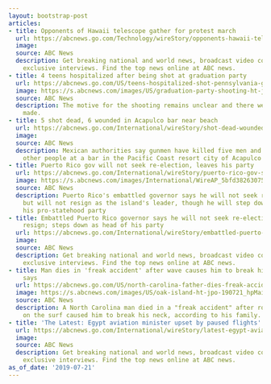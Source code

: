 ```yaml
---
layout: bootstrap-post
articles:
- title: Opponents of Hawaii telescope gather for protest march
  url: https://abcnews.go.com/Technology/wireStory/opponents-hawaii-telescope-gather-protest-march-64474582
  image: 
  source: ABC News
  description: Get breaking national and world news, broadcast video coverage, and
    exclusive interviews. Find the top news online at ABC news.
- title: 4 teens hospitalized after being shot at graduation party
  url: https://abcnews.go.com/US/teens-hospitalized-shot-pennsylvania-graduation-party/story?id=64473986
  image: https://s.abcnews.com/images/US/graduation-party-shooting-ht-jpo-190721_hpMain_16x9_992.jpg
  source: ABC News
  description: The motive for the shooting remains unclear and there were no arrests
    made.
- title: 5 shot dead, 6 wounded in Acapulco bar near beach
  url: https://abcnews.go.com/International/wireStory/shot-dead-wounded-acapulco-bar-beach-64474214
  image: 
  source: ABC News
  description: Mexican authorities say gunmen have killed five men and wounded six
    other people at a bar in the Pacific Coast resort city of Acapulco
- title: Puerto Rico gov will not seek re-election, leaves his party
  url: https://abcnews.go.com/International/wireStory/puerto-rico-gov-seek-election-leaves-party-64474155
  image: https://s.abcnews.com/images/International/WireAP_5bfd3826307547b18a1b99b678d2c9f9_16x9_992.jpg
  source: ABC News
  description: Puerto Rico's embattled governor says he will not seek re-election
    but will not resign as the island's leader, though he will step down as head of
    his pro-statehood party
- title: Embattled Puerto Rico governor says he will not seek re-election but won't
    resign; steps down as head of his party
  url: https://abcnews.go.com/International/wireStory/embattled-puerto-rico-governor-seek-election-resign-steps-64473856
  image: 
  source: ABC News
  description: Get breaking national and world news, broadcast video coverage, and
    exclusive interviews. Find the top news online at ABC news.
- title: Man dies in 'freak accident' after wave causes him to break his neck, wife
    says
  url: https://abcnews.go.com/US/north-carolina-father-dies-freak-accident-wave-break/story?id=64469554
  image: https://s.abcnews.com/images/US/oak-island-ht-jpo-190721_hpMain_16x9_992.jpg
  source: ABC News
  description: A North Carolina man died in a "freak accident" after rough waters
    on the surf caused him to break his neck, according to his family.
- title: 'The Latest: Egypt aviation minister upset by paused flights'
  url: https://abcnews.go.com/International/wireStory/latest-egypt-aviation-minister-upset-paused-flights-64473736
  image: 
  source: ABC News
  description: Get breaking national and world news, broadcast video coverage, and
    exclusive interviews. Find the top news online at ABC news.
as_of_date: '2019-07-21'
---
```



